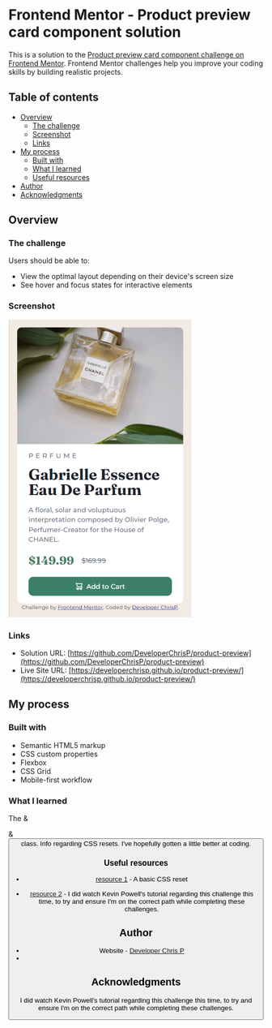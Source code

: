 # Frontend Mentor - Product preview card component solution

This is a solution to the [Product preview card component challenge on Frontend Mentor](https://www.frontendmentor.io/challenges/product-preview-card-component-GO7UmttRfa). Frontend Mentor challenges help you improve your coding skills by building realistic projects. 

## Table of contents

- [Overview](#overview)
  - [The challenge](#the-challenge)
  - [Screenshot](#screenshot)
  - [Links](#links)
- [My process](#my-process)
  - [Built with](#built-with)
  - [What I learned](#what-i-learned)
  - [Useful resources](#useful-resources)
- [Author](#author)
- [Acknowledgments](#acknowledgments)



## Overview

### The challenge

Users should be able to:

- View the optimal layout depending on their device's screen size
- See hover and focus states for interactive elements

### Screenshot

![Mobile view](image.png)

### Links

- Solution URL: [https://github.com/DeveloperChrisP/product-preview](https://github.com/DeveloperChrisP/product-preview)
- Live Site URL: [https://developerchrisp.github.io/product-preview/](https://developerchrisp.github.io/product-preview/)

## My process

### Built with

- Semantic HTML5 markup
- CSS custom properties
- Flexbox
- CSS Grid
- Mobile-first workflow


### What I learned

The <picture> & <article> & <button> class. Info regarding CSS resets. I've hopefully gotten a little better at coding.


### Useful resources

- [resource 1](https://www.joshwcomeau.com/css/custom-css-reset/) - A basic CSS reset

- [resource 2](https://www.youtube.com/watch?v=B2WL6KkqhLQ) - I did watch Kevin Powell's tutorial regarding this challenge this time, to try and ensure I'm on the correct path while completing these challenges. 


## Author

- Website - [Developer Chris P](https://developerchrisp.github.io/portfolio)
- 

## Acknowledgments

I did watch Kevin Powell's tutorial regarding this challenge this time, to try and ensure I'm on the correct path while completing these challenges. 
